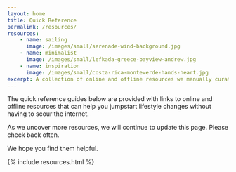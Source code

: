 ```yaml
---
layout: home
title: Quick Reference
permalink: /resources/
resources:
    - name: sailing
      image: /images/small/serenade-wind-background.jpg
    - name: minimalist
      image: /images/small/lefkada-greece-bayview-andrew.jpg
    - name: inspiration
      image: /images/small/costa-rica-monteverde-hands-heart.jpg
excerpt: A collection of online and offline resources we manually curated over the years.
---
```


The quick reference guides below are provided with links to online and offline resources that can help you jumpstart lifestyle changes without having to scour the internet.

As we uncover more resources, we will continue to update this page. Please check back often. 

We hope you find them helpful.

{% include resources.html %}